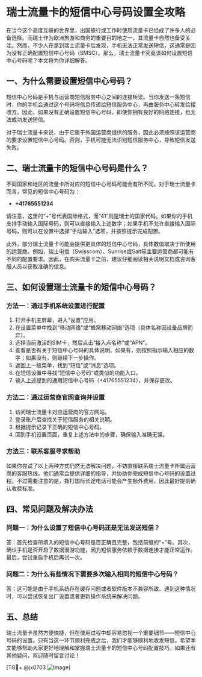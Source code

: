 # 瑞士流量卡的短信中心号码设置全攻略

在当今这个高度互联的世界里，出国旅行或工作时使用流量卡已经成了许多人的必备选择。而瑞士作为欧洲旅游和商务的重要目的地之一，其流量卡自然也备受关注。然而，不少人在拿到瑞士流量卡后发现，手机无法正常发送短信，这通常是因为没有正确配置短信中心号码（SMSC）。那么，瑞士流量卡究竟该如何设置短信中心号码呢？本文将为你详细解答。

## 一、为什么需要设置短信中心号码？

短信中心号码是手机与运营商短信服务中心之间的连接桥梁。当你发送一条短信时，你的手机会通过这个号码将信息传递给短信服务中心，再由服务中心转发给接收方。因此，如果没有正确设置短信中心号码，即使你拥有良好的网络连接，也无法成功发送短信。

对于瑞士流量卡来说，由于它属于外国运营商提供的服务，因此必须按照该运营商的要求设置短信中心号码。否则，手机可能无法识别短信服务中心，导致短信发送失败。

## 二、瑞士流量卡的短信中心号码是什么？

不同国家和地区的流量卡所对应的短信中心号码可能会有所不同。对于瑞士流量卡而言，常见的短信中心号码为：

- **+41765551234**

请注意，这里的“+”号代表国际格式，而“41”则是瑞士的国家代码。如果你的手机支持手动输入国际号码，则可以直接输入上述数字；如果手机不允许直接输入国际号码，则可以在设置中选择“手动输入”选项，并按照提示完成配置。

此外，部分瑞士流量卡可能会提供更具体的短信中心号码，具体数值取决于所使用的运营商。例如，瑞士电信（Swisscom）、Sunrise或Salt等主要运营商都可能有不同的配置要求。因此，在购买流量卡之前，建议仔细阅读相关说明文档或咨询客服人员以获取准确的信息。

## 三、如何设置瑞士流量卡的短信中心号码？

### 方法一：通过手机系统设置进行配置

1. 打开手机主屏幕，进入“设置”应用。
2. 在设置菜单中找到“移动网络”或“蜂窝移动网络”选项（具体名称因设备品牌而异）。
3. 选择当前激活的SIM卡，然后点击“接入点名称”或“APN”。
4. 查看是否有关于短信中心号码的具体说明。如果有，则按照指示输入相应的数字；如果没有，则继续下一步操作。
5. 返回上一级菜单，找到“短信”或“消息”选项。
6. 在短信设置中寻找“短信中心号码”或类似的功能入口。
7. 输入上述提到的通用短信中心号码（+41765551234），并保存更改。

### 方法二：通过运营商官网查询并设置

1. 访问瑞士流量卡对应运营商的官方网站。
2. 登录账户后查找关于短信服务的相关说明。
3. 根据提示记录下正确的短信中心号码。
4. 回到手机设置页面，重复上述方法中的步骤，确保输入准确无误。

### 方法三：联系客服寻求帮助

如果你尝试了以上两种方式仍然无法解决问题，不妨直接联系瑞士流量卡所属运营商的客服热线。他们通常会提供详细的指导，并协助你完成短信中心号码的设置过程。不过需要注意的是，拨打国际长途电话可能会产生额外费用，因此最好提前确认收费标准。

## 四、常见问题及解决办法

### 问题一：为什么设置了短信中心号码还是无法发送短信？

答：首先检查所填入的短信中心号码是否正确且完整，包括前缀的“+”号。其次，确认手机是否开启了数据漫游功能，因为短信服务依赖于数据连接才能正常运作。最后，尝试重启手机后再试一次。

### 问题二：为什么有些情况下需要多次输入相同的短信中心号码？

答：这可能是由于手机系统存在缓存问题或者软件版本不兼容所致。遇到这种情况时，可以尝试恢复出厂设置或者更新操作系统来解决问题。

## 五、总结

瑞士流量卡虽然方便快捷，但在使用过程中却容易忽视一个重要细节——短信中心号码的设置。只有当这一环节顺利完成之后，我们才能够顺利地收发短信。希望本文能够帮助大家更好地理解和掌握瑞士流量卡的短信中心号码配置技巧。如果还有其他疑问，欢迎随时留言讨论！

[TG💪+ @jx0703 ![Image](https://github.com/user-attachments/assets/dbca1d08-cadb-493c-b0ec-ad6f7a83f270)]